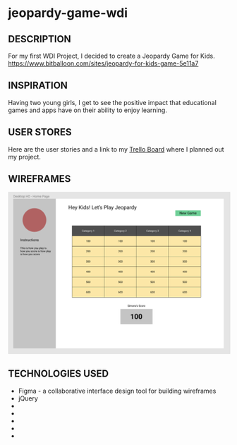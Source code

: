# jeopardy-game-wdi

## DESCRIPTION
For my first WDI Project, I decided to create a Jeopardy Game for Kids.
https://www.bitballoon.com/sites/jeopardy-for-kids-game-5e11a7

## INSPIRATION
Having two young girls, I get to see the positive impact that educational games and apps have on their ability to enjoy learning.

## USER STORES
Here are the user stories and a link to my [Trello Board](https://trello.com/b/0b5flAN0/wdi-project-1-diane-jeopardy) where I planned out my project.

## WIREFRAMES
![](https://github.com/dcamriff/jeopardy-game-wdi/blob/master/images/Screen%20Shot%202017-12-11%20at%204.53.14%20PM.png)

## TECHNOLOGIES USED
 - Figma - a collaborative interface design tool for building wireframes
 - jQuery
 - 
 - 
 - 
 - 
 - 